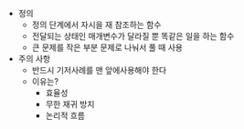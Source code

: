 - 정의
	- 정의 단계에서 자시을 재 참조하는 함수
	- 전달되는 상태인 매개변수가 달라질 뿐 똑같은 일을 하는 함수
	- 큰 문제를 작은 부분 문제로 나눠서 풀 때 사용
- 주의 사항
	- 반드시 기저사례를 맨 앞에사용해야 한다
	- 이유는?
		- 효율성
		- 무한 재귀 방지
		- 논리적 흐름